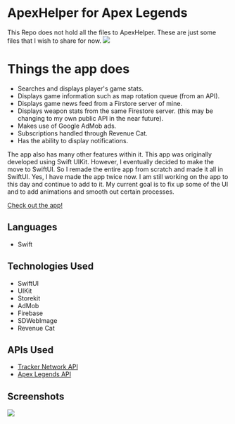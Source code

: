 # ApexHelper for Apex Legends
This Repo does not hold all the files to ApexHelper. These are just some files that I wish to share for now. 
![](https://ianspresney.com/assets/img/apexhelperBetter.png)
# Things the app does
- Searches and displays player's game stats.
- Displays game information such as map rotation queue (from an API).
- Displays game news feed from a Firstore server of mine.
- Displays weapon stats from the same Firestore server. (this may be changing to my own public API in the near future).
- Makes use of Google AdMob ads.
- Subscriptions handled through Revenue Cat.
- Has the ability to display notifications.

The app also has many other features within it.
This app was originally developed using Swift UIKit. However, I eventually decided to make the move to SwiftUI. So I remade the entire app from scratch and made it all in SwiftUI. Yes, I have made the app twice now. I am still working on the app to this day and continue to add to it. My current goal is to fix up some of the UI and to add animations and smooth out certain processes. 

[Check out the app!](https://apps.apple.com/us/app/apexhelper-for-apex-legends/id1452934973)

## Languages
- Swift
## Technologies Used
- SwiftUI
- UIKit
- Storekit
- AdMob
- Firebase
- SDWebImage
- Revenue Cat
## APIs Used
- [Tracker Network API](https://tracker.gg/developers)
- [Apex Legends API](https://apexlegendsapi.com/)

## Screenshots
![](https://firebasestorage.googleapis.com/v0/b/apex-helper.appspot.com/o/GitHub%20Images%2FScreenshot%202023-02-14%20105639.png?alt=media&token=8a526d0e-051c-4729-a5f9-a5f1b4b8e8c6)
